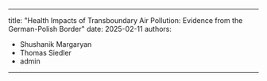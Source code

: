 ---

title: "Health Impacts of Transboundary Air Pollution: Evidence from the German-Polish Border"
date: 2025-02-11
authors:

  - Shushanik Margaryan
  - Thomas Siedler
  - admin


---